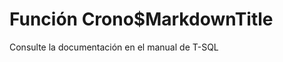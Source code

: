 ﻿---
Autogenerated: true
---

# Función  Crono$MarkdownTitle

Consulte la documentación en el manual de T-SQL
